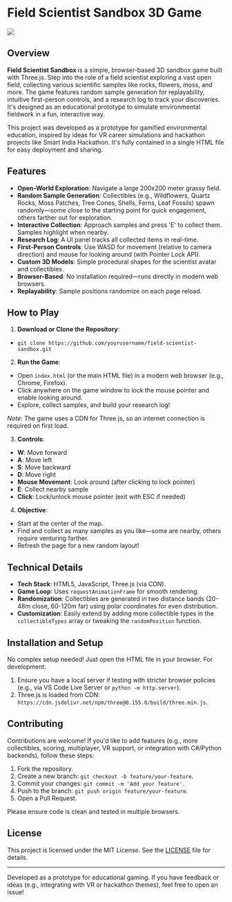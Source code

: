 # Field Scientist Sandbox 3D Game

<img src="https://res.cloudinary.com/dccrbxfro/image/upload/v1758355278/Screenshot_20-9-2025_133032__le6rfw.jpg" height=auto width=auto>

## Overview

**Field Scientist Sandbox** is a simple, browser-based 3D sandbox game built with Three.js. Step into the role of a field scientist exploring a vast open field, collecting various scientific samples like rocks, flowers, moss, and more. The game features random sample generation for replayability, intuitive first-person controls, and a research log to track your discoveries. It's designed as an educational prototype to simulate environmental fieldwork in a fun, interactive way.

This project was developed as a prototype for gamified environmental education, inspired by ideas for VR career simulations and hackathon projects like Smart India Hackathon. It's fully contained in a single HTML file for easy deployment and sharing.

## Features

- **Open-World Exploration**: Navigate a large 200x200 meter grassy field.
- **Random Sample Generation**: Collectibles (e.g., Wildflowers, Quartz Rocks, Moss Patches, Tree Cones, Shells, Ferns, Leaf Fossils) spawn randomly—some close to the starting point for quick engagement, others farther out for exploration.
- **Interactive Collection**: Approach samples and press 'E' to collect them. Samples highlight when nearby.
- **Research Log**: A UI panel tracks all collected items in real-time.
- **First-Person Controls**: Use WASD for movement (relative to camera direction) and mouse for looking around (with Pointer Lock API).
- **Custom 3D Models**: Simple procedural shapes for the scientist avatar and collectibles.
- **Browser-Based**: No installation required—runs directly in modern web browsers.
- **Replayability**: Sample positions randomize on each page reload.

## How to Play

1. **Download or Clone the Repository**:
* `git clone https://github.com/yourusername/field-scientist-sandbox.git`

2. **Run the Game**:
- Open `index.html` (or the main HTML file) in a modern web browser (e.g., Chrome, Firefox).
- Click anywhere on the game window to lock the mouse pointer and enable looking around.
- Explore, collect samples, and build your research log!

*Note*: The game uses a CDN for Three.js, so an internet connection is required on first load.

3. **Controls**:
- **W**: Move forward
- **A**: Move left
- **S**: Move backward
- **D**: Move right
- **Mouse Movement**: Look around (after clicking to lock pointer)
- **E**: Collect nearby sample
- **Click**: Lock/unlock mouse pointer (exit with ESC if needed)

4. **Objective**:
- Start at the center of the map.
- Find and collect as many samples as you like—some are nearby, others require venturing farther.
- Refresh the page for a new random layout!

## Technical Details

- **Tech Stack**: HTML5, JavaScript, Three.js (via CDN).
- **Game Loop**: Uses `requestAnimationFrame` for smooth rendering.
- **Randomization**: Collectibles are generated in two distance bands (20-48m close, 60-120m far) using polar coordinates for even distribution.
- **Customization**: Easily extend by adding more collectible types in the `collectibleTypes` array or tweaking the `randomPosition` function.

## Installation and Setup

No complex setup needed! Just open the HTML file in your browser. For development:

1. Ensure you have a local server if testing with stricter browser policies (e.g., via VS Code Live Server or `python -m http.server`).
2. Three.js is loaded from CDN: `https://cdn.jsdelivr.net/npm/three@0.155.0/build/three.min.js`.

## Contributing

Contributions are welcome! If you'd like to add features (e.g., more collectibles, scoring, multiplayer, VR support, or integration with C#/Python backends), follow these steps:

1. Fork the repository.
2. Create a new branch: `git checkout -b feature/your-feature`.
3. Commit your changes: `git commit -m 'Add your feature'`.
4. Push to the branch: `git push origin feature/your-feature`.
5. Open a Pull Request.

Please ensure code is clean and tested in multiple browsers.

## License

This project is licensed under the MIT License. See the [LICENSE](LICENSE) file for details.

---

Developed as a prototype for educational gaming. If you have feedback or ideas (e.g., integrating with VR or hackathon themes), feel free to open an issue!
